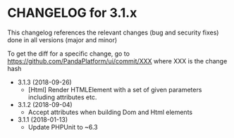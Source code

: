 CHANGELOG for 3.1.x
===================

This changelog references the relevant changes (bug and security fixes) done in all versions (major and minor)

To get the diff for a specific change, go to https://github.com/PandaPlatform/ui/commit/XXX where XXX is the change hash

* 3.1.3 (2018-09-26)
  * [Html] Render HTMLElement with a set of given parameters including attributes etc.
* 3.1.2 (2018-09-04)
  * Accept attributes when building Dom and Html elements
* 3.1.1 (2018-01-13)
  * Update PHPUnit to ~6.3
